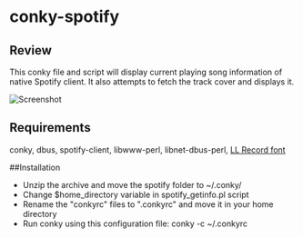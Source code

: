 # conky-spotify

## Review 
This conky file and script will display current playing song information of native Spotify client. It also attempts to fetch the track cover and displays it.

![Screenshot](https://github.com/Shini31/conky-spotify/screenshot.png)

## Requirements
conky, dbus, spotify-client, libwww-perl, libnet-dbus-perl, [LL Record font](http://www.dafont.com/ll-record.font)

##Installation
* Unzip the archive and move the spotify folder to ~/.conky/
* Change $home_directory variable in spotify_getinfo.pl script
* Rename the "conkyrc" files to ".conkyrc" and move it in your home directory
* Run conky using this configuration file: conky -c ~/.conkyrc
